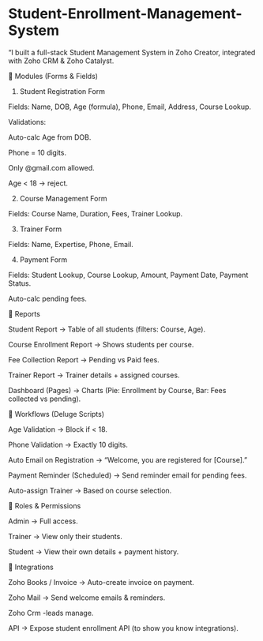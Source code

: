 # Student-Enrollment-Management-System
“I built a full-stack Student Management System in Zoho Creator, integrated with Zoho CRM & Zoho Catalyst.

🔑 Modules (Forms & Fields)
1. Student Registration Form

Fields: Name, DOB, Age (formula), Phone, Email, Address, Course Lookup.

Validations:

Auto-calc Age from DOB.

Phone = 10 digits.

Only @gmail.com allowed.

Age < 18 → reject.

2. Course Management Form

Fields: Course Name, Duration, Fees, Trainer Lookup.

3. Trainer Form

Fields: Name, Expertise, Phone, Email.

4. Payment Form

Fields: Student Lookup, Course Lookup, Amount, Payment Date, Payment Status.

Auto-calc pending fees.

🔑 Reports

Student Report → Table of all students (filters: Course, Age).

Course Enrollment Report → Shows students per course.

Fee Collection Report → Pending vs Paid fees.

Trainer Report → Trainer details + assigned courses.

Dashboard (Pages) → Charts (Pie: Enrollment by Course, Bar: Fees collected vs pending).

🔑 Workflows (Deluge Scripts)

Age Validation → Block if < 18.

Phone Validation → Exactly 10 digits.

Auto Email on Registration → “Welcome, you are registered for [Course].”

Payment Reminder (Scheduled) → Send reminder email for pending fees.

Auto-assign Trainer → Based on course selection.

🔑 Roles & Permissions

Admin → Full access.

Trainer → View only their students.

Student → View their own details + payment history.

🔑 Integrations

Zoho Books / Invoice → Auto-create invoice on payment.

Zoho Mail → Send welcome emails & reminders.

Zoho Crm -leads manage.

API → Expose student enrollment API (to show you know integrations).

